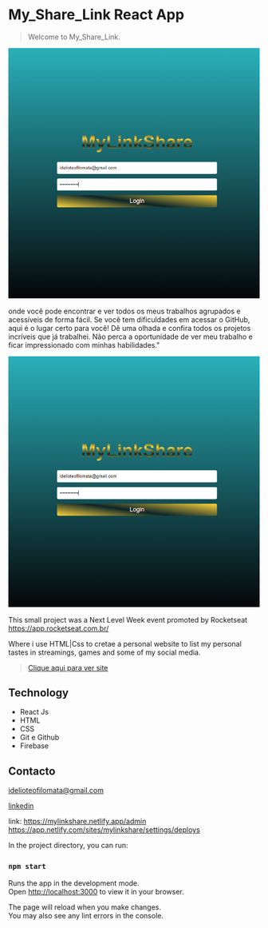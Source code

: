 # My_Share_Link React App
> Welcome to My_Share_Link.

![preview](./public/.github/login.png)


onde você pode encontrar e ver todos os meus trabalhos agrupados e acessíveis de forma fácil. Se você tem dificuldades em acessar o GitHub, aqui é o lugar certo para você! Dê uma olhada e confira todos os projetos incríveis que já trabalhei. Não perca a oportunidade de ver meu trabalho e ficar impressionado com minhas habilidades."

![preview](./public/.github/login.png)


This small project was a Next Level Week event promoted by Rocketseat <https://app.rocketseat.com.br/> 

Where i use HTML|Css to cretae a personal website to list my personal tastes in streamings, games and some of my social media.


>[Clique aqui para ver site](https://idelio-mata.github.io/NLW-Sports/)


##  Technology
  - React Js
  - HTML
  - CSS
  - Git e Github
  - Firebase

## Contacto
<idelioteofilomata@gmail.com>

[linkedin](https://www.linkedin.com/in/id%C3%A9liote%C3%B3filomata/)









link: https://mylinkshare.netlify.app/admin
https://app.netlify.com/sites/mylinkshare/settings/deploys





In the project directory, you can run:

### `npm start`

Runs the app in the development mode.\
Open [http://localhost:3000](http://localhost:3000) to view it in your browser.

The page will reload when you make changes.\
You may also see any lint errors in the console.
